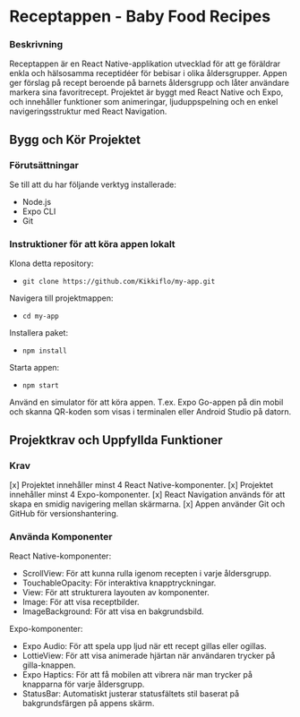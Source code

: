 # Receptappen - Baby Food Recipes

### Beskrivning
Receptappen är en React Native-applikation utvecklad för att ge föräldrar enkla och hälsosamma receptidéer för bebisar i olika åldersgrupper. Appen ger förslag på recept beroende på barnets åldersgrupp och låter användare markera sina favoritrecept. Projektet är byggt med React Native och Expo, och innehåller funktioner som animeringar, ljuduppspelning och en enkel navigeringsstruktur med React Navigation.

## Bygg och Kör Projektet

### Förutsättningar
Se till att du har följande verktyg installerade:

- Node.js
- Expo CLI
- Git

### Instruktioner för att köra appen lokalt
Klona detta repository:
- `git clone https://github.com/Kikkiflo/my-app.git`

Navigera till projektmappen:
- `cd my-app`

Installera paket:
- `npm install`

Starta appen:
- `npm start`

Använd en simulator för att köra appen. T.ex. Expo Go-appen på din mobil och skanna QR-koden som visas i terminalen eller Android Studio på datorn.

## Projektkrav och Uppfyllda Funktioner

### Krav
[x] Projektet innehåller minst 4 React Native-komponenter.
[x] Projektet innehåller minst 4 Expo-komponenter.
[x] React Navigation används för att skapa en smidig navigering mellan skärmarna.
[x] Appen använder Git och GitHub för versionshantering.

### Använda Komponenter
React Native-komponenter:
- ScrollView: För att kunna rulla igenom recepten i varje åldersgrupp.
- TouchableOpacity: För interaktiva knapptryckningar.
- View: För att strukturera layouten av komponenter.
- Image: För att visa receptbilder.
- ImageBackground: För att visa en bakgrundsbild.

Expo-komponenter:
- Expo Audio: För att spela upp ljud när ett recept gillas eller ogillas.
- LottieView: För att visa animerade hjärtan när användaren trycker på gilla-knappen.
- Expo Haptics: För att få mobilen att vibrera när man trycker på knapparna för varje åldersgrupp.
- StatusBar: Automatiskt justerar statusfältets stil baserat på bakgrundsfärgen på appens skärm.